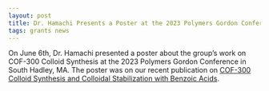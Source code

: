 ```yaml
---
layout: post
title: Dr. Hamachi Presents a Poster at the 2023 Polymers Gordon Conference
tags: grants news
---
```


On June 6th, Dr. Hamachi presented a poster about the group’s work on COF-300 Colloid Synthesis at the 2023 Polymers Gordon Conference in South Hadley, MA. The poster was on our recent publication on <a href="https://pubs.rsc.org/en/content/articlelanding/2023/ra/d3ra02202a">COF-300 Colloid Synthesis and Colloidal Stabilization with Benzoic Acids</a>.
